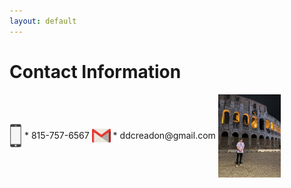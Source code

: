 ```yaml
---
layout: default
---
```


# Contact Information
<img src="images/phone.png" alt="Phone Icon" width="20" style="vertical-align:middle;"> 
* 815-757-6567

<img src="images/email.png" alt="Email Icon" width="30" style="vertical-align:middle;">
* ddcreadon@gmail.com

<img src="images/rome.jpg" alt="Rome Image" width="100" style="vertical-align:middle;">